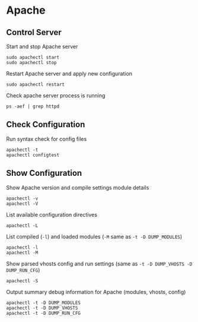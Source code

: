# Apache

## Control Server

Start and stop Apache server

    sudo apachectl start
    sudo apachectl stop

Restart Apache server and apply new configuration

    sudo apachectl restart

Check apache server process is running

    ps -aef | grep httpd

## Check Configuration

Run syntax check for config files

    apachectl -t
    apachectl configtest

## Show Configuration

Show Apache version and compile settings module details

    apachectl -v
    apachectl -V

List available configuration directives

    apachectl -L

List compiled (`-l`) and loaded modules (`-M` same as `-t -D DUMP_MODULES`)

    apachectl -l
    apachectl -M

Show parsed vhosts config and run settings (same as `-t -D DUMP_VHOSTS -D DUMP_RUN_CFG`)

    apachectl -S

Output summary debug information for Apache (modules, vhosts, config)

    apachectl -t -D DUMP_MODULES
    apachectl -t -D DUMP_VHOSTS
    apachectl -t -D DUMP_RUN_CFG
